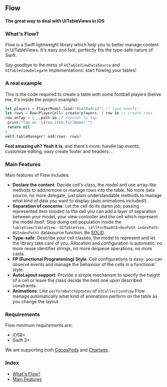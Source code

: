 ## Flow
#### The great way to deal with UITableViews in iOS

### What's Flow?
Flow is a Swift lightweight library which help you to better manage content in UITableViews. It's easy and fast, perfectly fits the type-safe nature of Swift.

Say goodbye to the mess of `UITableViewDataSource` and `UITableViewDelegate` implementations: start flowing your tables!

### A real example
This is the code required to create a table with some football players (belive me, it's inside the project example):

```swift
let players = PlayerModel.load("RealMadrid") // load models
let rows = Row<PlayerCell>.create(players, { row in // create rows
row.onTap = { _,path in // reponds to tap
 print("Tap on '\(row.item.fullName)'")
 return nil
}
self.tableManager?.add(rows: rows)
```

**Feel amazing uh? Yeah it is**, and there's more: handle tap events, customize editing, easy create footer and headers...

### Main Features
Main features of Flow includes:
* **Declare the content**: Decide cell's class, the model and use array-like methods to add/remove or manage rows into the table. No more data source, no more delegate, just plain understandable methods to manage what kind of data you want to display (auto animations included!).
* **Separation of concerns**: Let the cell do its damn job; passing represented item (model) to the cell you can add a layer of separation between your model, your view controller and the cell which represent the model itself. Stop doing cell population inside the `tableView(tableView: UITableView, cellForRowAtIndexPath indexPath: NSIndexPath)` datasource function. Be [SOLID](https://en.wikipedia.org/wiki/SOLID_(object-oriented_design)).
* **Type-safe**: Describe your cell classes, the model to represent and let the library take care of you. Allocation and configuration is automatic: no more reuse identifier strings, no more dequeue operations, no more casts.
* **FP (Functional Programming) Style**. Cell configurations is easy; you can observe events and manage the behaviour of the cells in a functional style.
* **AutoLayout support**: Provide a simple mechanism to specify the height of a cell or leave the class decide the best one upon described constraints.
* **Animations**: Like `performBatchUpdates` of `UICollectionView` Flow manage automatically what kind of animations perform on the table as you change the layout.

### Requirements
Flow minimum requirements are:
* iOS8+
* Swift 3+

We are supporting both [CocoaPods]() and [Chartage]().

### Index
* [What's Flow?]()
* [Main Features]()